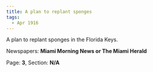 ```yaml
---  
title: A plan to replant sponges  
tags:  
  - Apr 1916  
---  
```

  
A plan to replant sponges in the Florida Keys.  
  
Newspapers: **Miami Morning News or The Miami Herald**  
  
Page: **3**, Section: **N/A** 
